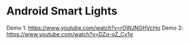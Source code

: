 # Android Smart Lights

Demo 1: https://www.youtube.com/watch?v=rOWJNGHVcHo
Demo 2: https://www.youtube.com/watch?v=DZq-oZ_Cv1g
